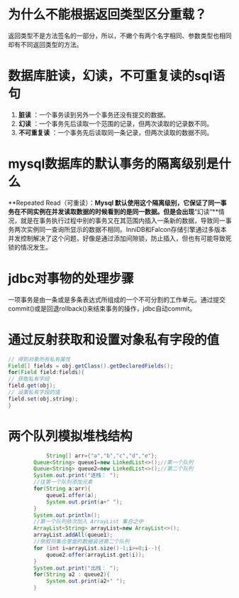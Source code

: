 # 为什么不能根据返回类型区分重载？

返回类型不是方法签名的一部分，所以，不嫩个有两个名字相同、参数类型也相同却有不同返回类型的方法。

# 数据库脏读，幻读，不可重复读的sql语句

1. **脏读** ：一个事务读到另外一个事务还没有提交的数据。
2. **幻读** ：一个事务先后读取一个范围的记录，但两次读取的记录数不同。
3. **不可重复读** ：一个事务先后读取同一条记录，但两次读取的数据不同。

# mysql数据库的默认事务的隔离级别是什么

**Repeated Read（可重读）：**Mysql 默认使用这个隔离级别，它保证了同一事务在不同实例在并发读取数据的时候看到的是同一数据。但是会出现**“幻读“**情况，就是在事务执行过程中别的事务又在其范围内插入一条新的数据，导致同一事务两次实例同一查询所显示的数据不相同。InniDB和Falcon存储引擎通过多版本并发控制解决了这个问题，好像是通过添加间隙锁，防止插入，但也有可能导致死锁的情况发生。

# jdbc对事物的处理步骤

一项事务是由一条或是多条表达式所组成的一个不可分割的工作单元。通过提交commit()或是回退rollback()来结束事务的操作，jdbc自动commit。

# 通过反射获取和设置对象私有字段的值

```java
// 得到对象所有私有属性
Field[] fields = obj.getClass().getDeclaredFields();
for(Field field:fields){
// 获取私有字段
field.get(obj);
// 设置私有字段的值
field.set(obj,string);
}
```

# 两个队列模拟堆栈结构

```java
		    String[] arr={"a","b","c","d","e"};
        Queue<String> queue1=new LinkedList<>();//第一个队列
        Queue<String> queue2=new LinkedList<>();//第二个队列
        System.out.print("进栈： ");
        //往第一个队列添加元素
        for(String a:arr){
            queue1.offer(a);
            System.out.print(a+" ");
        }
        System.out.println();
        //第一个队列依次加入 ArrayList 集合之中
        ArrayList<String> arrayList=new ArrayList<>();
        arrayList.addAll(queue1);
        //倒叙将集合里面的数据装进第二个队列
        for (int i=arrayList.size()-1;i>=0;i--){
            queue2.offer(arrayList.get(i));
        }
        System.out.print("出栈： ");
        for(String a2 : queue2){
            System.out.print(a2+" ");
        }
```
